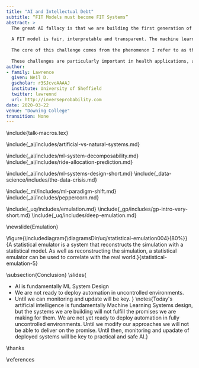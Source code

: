 ```yaml
---
title: "AI and Intellectual Debt"
subtitle: “FIT Models must become FIT Systems”
abstract: >
  The great AI fallacy is that we are building the first generation of automation that will adapt to humans rather than humans adapting to us. The more sobering reality is that we are building complex algorithmic decision making system that we are unable to explain.
  
  A FIT model is fair, interpretable and transparent. The machine learning community has placed effort into understanding how to improve interpretability into individual models, but the real challenge is how to build FIT systems. 
  
  The core of this challenge comes from the phenomenon I refer to as the “Death of the Programmer”, where once your code is deployed you no longer control the uses to which it’s put. As a result a particular model designed for a specific context can be used differently from how it is intended. This leads to a phenomenon known as “Intellectual Debt” where a deployed system can be operational but its functioning cannot be explained by the designer.
  
  These challenges are particularly important in health applications, and they can be addressed, but it requires a fundamental reassessment of our approach to designing and deploying large scale software systems. 
author:
- family: Lawrence
  given: Neil D.
  gscholar: r3SJcvoAAAAJ
  institute: University of Sheffield
  twitter: lawrennd
  url: http://inverseprobability.com
date: 2020-03-22
venue: "Downing College"
transition: None
---
```


\include{talk-macros.tex}

\include{_ai/includes/artificial-vs-natural-systems.md}

\include{_ai/includes/ml-system-decomposability.md}
\include{_ai/includes/ride-allocation-prediction.md}

\include{_ai/includes/ml-systems-design-short.md}
\include{_data-science/includes/the-data-crisis.md}

\include{_ml/includes/ml-paradigm-shift.md}
\include{_ai/includes/peppercorn.md}


\include{_uq/includes/emulation.md}
\include{_gp/includes/gp-intro-very-short.md}
\include{_uq/includes/deep-emulation.md}


\newslide{Emulation}

\figure{\includediagram{\diagramsDir/uq/statistical-emulation004}{80%}}{A statistical emulator is a system that reconstructs the simulation with a statistical model. As well as reconstructing the simulation, a statistical emulator can be used to correlate with the real world.}{statistical-emulation-5}

\subsection{Conclusion}
\slides{
* AI is fundamentally ML System Design
* We are not ready to deploy automation in uncontrolled environments.
* Until we can monitoring and update will be key.
}
\notes{Today's artificial intelligence is fundamentally Machine Learning Systems design, but the systems we are building will not fulfill the promises we are making for them. We are not yet ready to deploy automation in fully uncontrolled environments. Until we modify our approaches we will not be able to deliver on the promise. Until then, monitoring and upadate of deployed systems will be key to practical and safe AI.}

\thanks

\references






